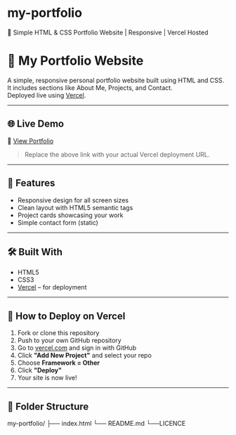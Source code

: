 # my-portfolio
🚀 Simple HTML &amp; CSS Portfolio Website | Responsive | Vercel Hosted


# 💼 My Portfolio Website

A simple, responsive personal portfolio website built using HTML and CSS.  
It includes sections like About Me, Projects, and Contact.  
Deployed live using [Vercel](https://vercel.com).

---

## 🌐 Live Demo

🔗 [View Portfolio](https://your-vercel-url.vercel.app)  
> Replace the above link with your actual Vercel deployment URL.

---

## 📌 Features

- Responsive design for all screen sizes
- Clean layout with HTML5 semantic tags
- Project cards showcasing your work
- Simple contact form (static)

---

## 🛠️ Built With

- HTML5
- CSS3
- [Vercel](https://vercel.com) – for deployment

---

## 🚀 How to Deploy on Vercel

1. Fork or clone this repository
2. Push to your own GitHub repository
3. Go to [vercel.com](https://vercel.com) and sign in with GitHub
4. Click **"Add New Project"** and select your repo
5. Choose **Framework = Other**
6. Click **"Deploy"**
7. Your site is now live!

---

## 📁 Folder Structure

my-portfolio/
├── index.html
└── README.md
└──LICENCE
